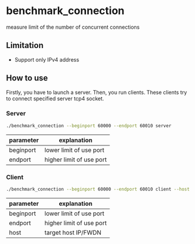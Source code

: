 # benchmark_connection
measure limit of the number of concurrent connections

## Limitation
- Support only IPv4 address

## How to use
Firstly, you have to launch a server.
Then, you run clients.
These clients try to connect specified server tcp4 socket.

### Server

```sh
./benchmark_connection --beginport 60000 --endport 60010 server
```

| parameter | explanation  |
|-----------|--------------|
| beginport | lower limit of use port |
| endport   | higher limit of use port |

### Client

```sh
./benchmark_connection --beginport 60000 --endport 60010 client --host 127.0.0.1
```

| parameter | explanation  |
|-----------|--------------|
| beginport | lower limit of use port |
| endport   | higher limit of use port |
| host      | target host IP/FWDN |

